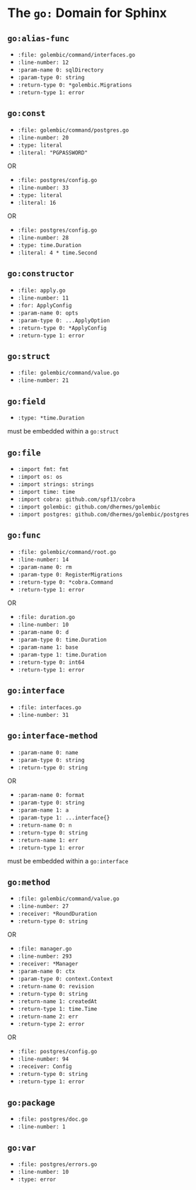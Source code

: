 # The `go:` Domain for Sphinx

## `go:alias-func`

- `:file: golembic/command/interfaces.go`
- `:line-number: 12`
- `:param-name 0: sqlDirectory`
- `:param-type 0: string`
- `:return-type 0: *golembic.Migrations`
- `:return-type 1: error`

## `go:const`

- `:file: golembic/command/postgres.go`
- `:line-number: 20`
- `:type: literal`
- `:literal: "PGPASSWORD"`

OR

- `:file: postgres/config.go`
- `:line-number: 33`
- `:type: literal`
- `:literal: 16`

OR

- `:file: postgres/config.go`
- `:line-number: 28`
- `:type: time.Duration`
- `:literal: 4 * time.Second`

## `go:constructor`

- `:file: apply.go`
- `:line-number: 11`
- `:for: ApplyConfig`
- `:param-name 0: opts`
- `:param-type 0: ...ApplyOption`
- `:return-type 0: *ApplyConfig`
- `:return-type 1: error`

## `go:struct`

- `:file: golembic/command/value.go`
- `:line-number: 21`

## `go:field`

- `:type: *time.Duration`

must be embedded within a `go:struct`

## `go:file`

- `:import fmt: fmt`
- `:import os: os`
- `:import strings: strings`
- `:import time: time`
- `:import cobra: github.com/spf13/cobra`
- `:import golembic: github.com/dhermes/golembic`
- `:import postgres: github.com/dhermes/golembic/postgres`

## `go:func`

- `:file: golembic/command/root.go`
- `:line-number: 14`
- `:param-name 0: rm`
- `:param-type 0: RegisterMigrations`
- `:return-type 0: *cobra.Command`
- `:return-type 1: error`

OR

- `:file: duration.go`
- `:line-number: 10`
- `:param-name 0: d`
- `:param-type 0: time.Duration`
- `:param-name 1: base`
- `:param-type 1: time.Duration`
- `:return-type 0: int64`
- `:return-type 1: error`

## `go:interface`

- `:file: interfaces.go`
- `:line-number: 31`

## `go:interface-method`

- `:param-name 0: name`
- `:param-type 0: string`
- `:return-type 0: string`

OR

- `:param-name 0: format`
- `:param-type 0: string`
- `:param-name 1: a`
- `:param-type 1: ...interface{}`
- `:return-name 0: n`
- `:return-type 0: string`
- `:return-name 1: err`
- `:return-type 1: error`

must be embedded within a `go:interface`

## `go:method`

- `:file: golembic/command/value.go`
- `:line-number: 27`
- `:receiver: *RoundDuration`
- `:return-type 0: string`

OR

- `:file: manager.go`
- `:line-number: 293`
- `:receiver: *Manager`
- `:param-name 0: ctx`
- `:param-type 0: context.Context`
- `:return-name 0: revision`
- `:return-type 0: string`
- `:return-name 1: createdAt`
- `:return-type 1: time.Time`
- `:return-name 2: err`
- `:return-type 2: error`

OR

- `:file: postgres/config.go`
- `:line-number: 94`
- `:receiver: Config`
- `:return-type 0: string`
- `:return-type 1: error`

## `go:package`

- `:file: postgres/doc.go`
- `:line-number: 1`

## `go:var`

- `:file: postgres/errors.go`
- `:line-number: 10`
- `:type: error`
